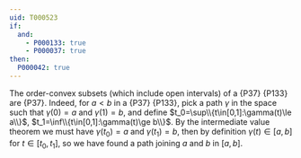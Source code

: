 ```yaml
---
uid: T000523
if:
  and:
    - P000133: true
    - P000037: true
then:
  P000042: true
---
```


The order-convex subsets (which include open intervals) of a {P37} {P133} are {P37}. Indeed, for $a < b$ in a {P37} {P133}, pick a path $\gamma$ in the space such that $\gamma(0)=a$ and $\gamma(1)=b$, and define $t_0=\sup\\{t\in[0,1]:\gamma(t)\le a\\}$, $t_1=\inf\\{t\in[0,1]:\gamma(t)\ge b\\}$. By the intermediate value theorem we must have $\gamma(t_0)=a$ and $\gamma(t_1)=b$, then by definition $\gamma(t)\in[a,b]$ for $t\in[t_0,t_1]$, so we have found a path joining $a$ and $b$ in $[a,b]$.
